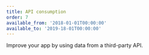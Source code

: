 ```yaml
---
title: API consumption
order: 7
available_from: '2018-01-01T00:00:00'
available_to: '2019-18-01T00:00:00'
---
```


Improve your app by using data from a third-party API.
